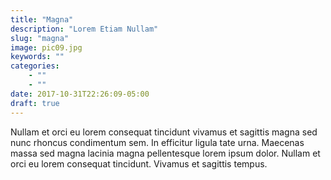 ```yaml
---
title: "Magna"
description: "Lorem Etiam Nullam"
slug: "magna"
image: pic09.jpg
keywords: ""
categories:
    - ""
    - ""
date: 2017-10-31T22:26:09-05:00
draft: true
---
```


Nullam et orci eu lorem consequat tincidunt vivamus et sagittis magna sed nunc rhoncus condimentum sem. In efficitur ligula tate urna. Maecenas massa sed magna lacinia magna pellentesque lorem ipsum dolor. Nullam et orci eu lorem consequat tincidunt. Vivamus et sagittis tempus.